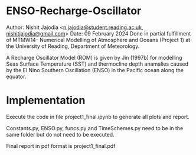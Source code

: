 # ENSO-Recharge-Oscillator
Author: Nishit Jajodia <n.jajodia@student.reading.ac.uk, nishitjajodia@gmail.com>
Date: 09 February 2024
Done in partial fulfillment of MTMW14- Numerical Modelling of Atmosphere and Oceans (Project 1) at the University of Reading, Department of Meteorology.

A Recharge Oscillator Model (ROM) is given by Jin (1997b) for modelling Seas Surface Temperature (SST) and thermocline depth anamalies caused by the El Nino Southern Oscillation (ENSO) in the Pacific ocean along the equator.

# Implementation
Execute the code in file project1_final.ipynb to generate all plots and report.

Constants.py, ENSO.py, funcs.py and TimeSchemes.py need to be in the same folder but do not need to be executed.

Final report in pdf format is project1_final.pdf

